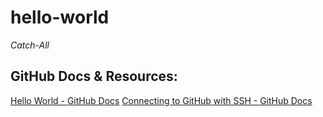 # hello-world
*Catch-All*

## GitHub Docs & Resources:
[Hello World - GitHub Docs](https://docs.github.com/en/get-started/quickstart/hello-world)
[Connecting to GitHub with SSH - GitHub Docs](https://docs.github.com/en/authentication/connecting-to-github-with-ssh)


